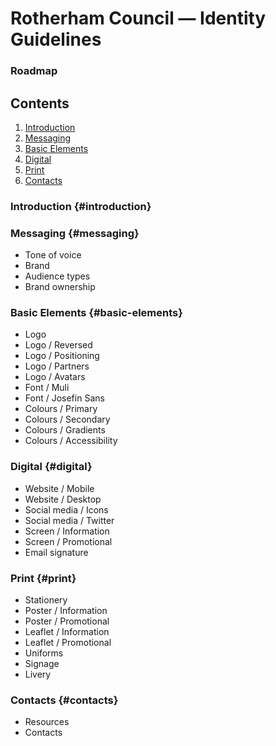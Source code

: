 # Rotherham Council — Identity Guidelines
### Roadmap

## Contents
1. [Introduction](#introduction)
2. [Messaging](#messaging)
3. [Basic Elements](#basic-elements)
4. [Digital](#digital)
5. [Print](#print)
6. [Contacts](#contacts)

### Introduction {#introduction}
### Messaging {#messaging}
- Tone of voice
- Brand
- Audience types
- Brand ownership

### Basic Elements {#basic-elements}
- Logo
- Logo / Reversed
- Logo / Positioning
- Logo / Partners
- Logo / Avatars
- Font / Muli
- Font / Josefin Sans
- Colours / Primary
- Colours / Secondary
- Colours / Gradients
- Colours / Accessibility

### Digital {#digital}
- Website / Mobile
- Website / Desktop
- Social media / Icons
- Social media / Twitter
- Screen / Information
- Screen / Promotional
- Email signature

### Print {#print}
- Stationery
- Poster / Information
- Poster / Promotional
- Leaflet / Information
- Leaflet / Promotional
- Uniforms
- Signage
- Livery


### Contacts {#contacts}
- Resources
- Contacts
